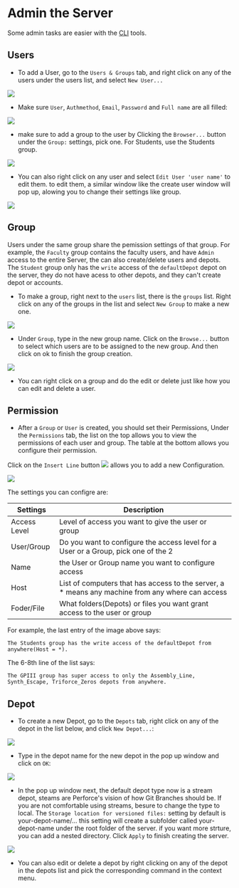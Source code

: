# Admin the Server

Some admin tasks are easier with the [CLI](AdminConsole.md) tools.

## Users

* To add a User, go to the ```Users & Groups``` tab, and right click on any of the users under the users list, and select ```New User...```

<img src="Assets/MakeANewUser.png">

* Make sure ```User```, ```Authmethod```, ```Email```, ```Password``` and ```Full name``` are all filled:

<img src="Assets/NewUserBasicSettings.png">

* make sure to add a group to the user by Clicking the ```Browser...``` button under the ```Group:``` settings, pick one. For Students, use the Students group.

<img src="Assets/NewUserGrpConfig.png">

* You can also right click on any user and select ```Edit User 'user name'``` to edit them. to edit them, a similar window like the create user window will pop up, alowing you to change their settings like group.

<img src="Assets/EditUser.png">

## Group

Users under the same group share the pemission settings of that group. For example, the ```Faculty``` group contains the faculty users, and have ```Admin``` access to the entire Server, the can also create/delete users and depots. The ```Student``` group only has the ```write``` access of the ```defaultDepot``` depot on the server, they do not have acess to other depots, and they can't create depot or accounts.

* To make a group, right next to the ```users``` list, there is the ```groups``` list. Right click on any of the groups in the list and select ```New Group``` to make a new one.

<img src="Assets/CreateANewGroup.png">

* Under ```Group```, type in the new group name. Click on the ```Browse...``` button to select which users are to be assigned to the new group. And then click on ok to finish the group creation.

<img src="Assets/AddNewGrpSettings.png">

* You can right click on a group and do the edit or delete just like how you can edit and delete a user.

## Permission
* After a ```Group``` or ```User``` is created, you should set their Permissions, Under the ```Permissions``` tab, the list on the top allows you to view the permissions of each user and group. The table at the bottom allows you configure their permission.

Click on the ```Insert Line``` button <img src="Assets/InsertLineBtn.png"> allows you to add a new Configuration. 

<img src="Assets/PermissionSettings.png">

The settings you can configre are:

|   Settings         |  Description                                                                                    |
|--------------------|-------------------------------------------------------------------------------------------------|
| Access Level       | Level of access you want to give the user or group                                              |
| User/Group         | Do you want to configure the access level for a User or a Group, pick one of the 2              | 
|Name                | the User or Group name you want to configure access                                             |
|Host                | List of computers that has access to the server, a * means any machine from any where can access|
|Foder/File          | What folders(Depots) or files you want grant access to the user or group                        |

For example, the last entry of the image above says:
```
The Students group has the write access of the defaultDepot from anywhere(Host = *).
```
The 6-8th line of the list says:
```
The GPIII group has super access to only the Assembly_Line, Synth_Escape, Triforce_Zeros depots from anywhere. 
```
## Depot

* To create a new Depot, go to the ```Depots``` tab, right click on any of the depot in the list below, and click ```New Depot...```:

<img src="Assets/CreateNewDepot.png">

* Type in the depot name for the new depot in the pop up window and click on ```OK```:

<img src="Assets/DepotName.png">

* In the pop up window next, the default depot type now is a stream depot, steams are Perforce's vision of how Git Branches should be. If you are not comfortable using streams, besure to change the type to local. The ```Storage location for versioned files:``` setting by default is your-depot-name/... this setting will create a subfolder called your-depot-name under the root folder of the server. if you want more strture, you can add a nested directory.
Click ```Apply``` to finish creating the server.

<img src="Assets/CreateDepotSettings.png">

* You can also edit or delete a depot by right clicking on any of the depot in the depots list and pick the corresponding command in the context menu.

